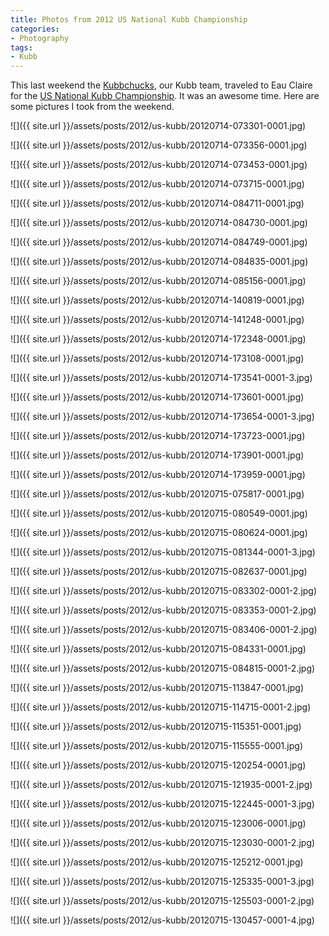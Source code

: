 ```yaml
---
title: Photos from 2012 US National Kubb Championship
categories:
- Photography
tags:
- Kubb
---
```


This last weekend the [Kubbchucks](http://kubbchucks.planetkubb.com), our Kubb team, traveled to Eau Claire for the [US National Kubb Championship](http://usakubb.org/). It was an awesome time. Here are some pictures I took from the weekend.

![]({{ site.url }}/assets/posts/2012/us-kubb/20120714-073301-0001.jpg)

![]({{ site.url }}/assets/posts/2012/us-kubb/20120714-073356-0001.jpg)

![]({{ site.url }}/assets/posts/2012/us-kubb/20120714-073453-0001.jpg)

![]({{ site.url }}/assets/posts/2012/us-kubb/20120714-073715-0001.jpg)

![]({{ site.url }}/assets/posts/2012/us-kubb/20120714-084711-0001.jpg)

![]({{ site.url }}/assets/posts/2012/us-kubb/20120714-084730-0001.jpg)

![]({{ site.url }}/assets/posts/2012/us-kubb/20120714-084749-0001.jpg)

![]({{ site.url }}/assets/posts/2012/us-kubb/20120714-084835-0001.jpg)

![]({{ site.url }}/assets/posts/2012/us-kubb/20120714-085156-0001.jpg)

![]({{ site.url }}/assets/posts/2012/us-kubb/20120714-140819-0001.jpg)

![]({{ site.url }}/assets/posts/2012/us-kubb/20120714-141248-0001.jpg)

![]({{ site.url }}/assets/posts/2012/us-kubb/20120714-172348-0001.jpg)

![]({{ site.url }}/assets/posts/2012/us-kubb/20120714-173108-0001.jpg)

![]({{ site.url }}/assets/posts/2012/us-kubb/20120714-173541-0001-3.jpg)

![]({{ site.url }}/assets/posts/2012/us-kubb/20120714-173601-0001.jpg)

![]({{ site.url }}/assets/posts/2012/us-kubb/20120714-173654-0001-3.jpg)

![]({{ site.url }}/assets/posts/2012/us-kubb/20120714-173723-0001.jpg)

![]({{ site.url }}/assets/posts/2012/us-kubb/20120714-173901-0001.jpg)

![]({{ site.url }}/assets/posts/2012/us-kubb/20120714-173959-0001.jpg)

![]({{ site.url }}/assets/posts/2012/us-kubb/20120715-075817-0001.jpg)

![]({{ site.url }}/assets/posts/2012/us-kubb/20120715-080549-0001.jpg)

![]({{ site.url }}/assets/posts/2012/us-kubb/20120715-080624-0001.jpg)

![]({{ site.url }}/assets/posts/2012/us-kubb/20120715-081344-0001-3.jpg)

![]({{ site.url }}/assets/posts/2012/us-kubb/20120715-082637-0001.jpg)

![]({{ site.url }}/assets/posts/2012/us-kubb/20120715-083302-0001-2.jpg)

![]({{ site.url }}/assets/posts/2012/us-kubb/20120715-083353-0001-2.jpg)

![]({{ site.url }}/assets/posts/2012/us-kubb/20120715-083406-0001-2.jpg)

![]({{ site.url }}/assets/posts/2012/us-kubb/20120715-084331-0001.jpg)

![]({{ site.url }}/assets/posts/2012/us-kubb/20120715-084815-0001-2.jpg)

![]({{ site.url }}/assets/posts/2012/us-kubb/20120715-113847-0001.jpg)

![]({{ site.url }}/assets/posts/2012/us-kubb/20120715-114715-0001-2.jpg)

![]({{ site.url }}/assets/posts/2012/us-kubb/20120715-115351-0001.jpg)

![]({{ site.url }}/assets/posts/2012/us-kubb/20120715-115555-0001.jpg)

![]({{ site.url }}/assets/posts/2012/us-kubb/20120715-120254-0001.jpg)

![]({{ site.url }}/assets/posts/2012/us-kubb/20120715-121935-0001-2.jpg)

![]({{ site.url }}/assets/posts/2012/us-kubb/20120715-122445-0001-3.jpg)

![]({{ site.url }}/assets/posts/2012/us-kubb/20120715-123006-0001.jpg)

![]({{ site.url }}/assets/posts/2012/us-kubb/20120715-123030-0001-2.jpg)

![]({{ site.url }}/assets/posts/2012/us-kubb/20120715-125212-0001.jpg)

![]({{ site.url }}/assets/posts/2012/us-kubb/20120715-125335-0001-3.jpg)

![]({{ site.url }}/assets/posts/2012/us-kubb/20120715-125503-0001-2.jpg)

![]({{ site.url }}/assets/posts/2012/us-kubb/20120715-130457-0001-4.jpg)

